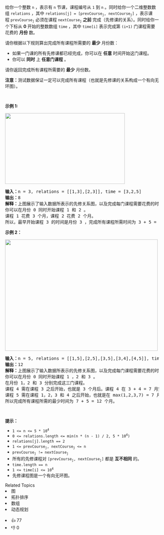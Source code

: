 <p>给你一个整数&nbsp;<code>n</code>&nbsp;，表示有&nbsp;<code>n</code>&nbsp;节课，课程编号从&nbsp;<code>1</code>&nbsp;到&nbsp;<code>n</code>&nbsp;。同时给你一个二维整数数组&nbsp;<code>relations</code>&nbsp;，其中&nbsp;<code>relations[j] = [prevCourse<sub>j</sub>, nextCourse<sub>j</sub>]</code>&nbsp;，表示课程&nbsp;<code>prevCourse<sub>j</sub></code>&nbsp;必须在课程&nbsp;<code>nextCourse<sub>j</sub></code>&nbsp;<strong>之前</strong>&nbsp;完成（先修课的关系）。同时给你一个下标从 <strong>0</strong>&nbsp;开始的整数数组&nbsp;<code>time</code>&nbsp;，其中&nbsp;<code>time[i]</code>&nbsp;表示完成第&nbsp;<code>(i+1)</code>&nbsp;门课程需要花费的 <strong>月份</strong>&nbsp;数。</p>

<p>请你根据以下规则算出完成所有课程所需要的 <strong>最少</strong>&nbsp;月份数：</p>

<ul> 
 <li>如果一门课的所有先修课都已经完成，你可以在 <strong>任意</strong>&nbsp;时间开始这门课程。</li> 
 <li>你可以&nbsp;<strong>同时</strong>&nbsp;上&nbsp;<strong>任意门课程</strong>&nbsp;。</li> 
</ul>

<p>请你返回完成所有课程所需要的 <strong>最少</strong>&nbsp;月份数。</p>

<p><strong>注意：</strong>测试数据保证一定可以完成所有课程（也就是先修课的关系构成一个有向无环图）。</p>

<p>&nbsp;</p>

<p><strong>示例&nbsp;1:</strong></p>

<p><strong><img alt="" src="https://assets.leetcode.com/uploads/2021/10/07/ex1.png" style="width: 392px; height: 232px;" /></strong></p>

<pre><strong>输入：</strong>n = 3, relations = [[1,3],[2,3]], time = [3,2,5]
<b>输出：</b>8
<b>解释：</b>上图展示了输入数据所表示的先修关系图，以及完成每门课程需要花费的时间。
你可以在月份 0 同时开始课程 1 和 2 。
课程 1 花费 3 个月，课程 2 花费 2 个月。
所以，最早开始课程 3 的时间是月份 3 ，完成所有课程所需时间为 3 + 5 = 8 个月。
</pre>

<p><strong>示例 2：</strong></p>

<p><strong><img alt="" src="https://assets.leetcode.com/uploads/2021/10/07/ex2.png" style="width: 500px; height: 365px;" /></strong></p>

<pre><b>输入：</b>n = 5, relations = [[1,5],[2,5],[3,5],[3,4],[4,5]], time = [1,2,3,4,5]
<b>输出：</b>12
<b>解释：</b>上图展示了输入数据所表示的先修关系图，以及完成每门课程需要花费的时间。
你可以在月份 0 同时开始课程 1 ，2 和 3 。
在月份 1，2 和 3 分别完成这三门课程。
课程 4 需在课程 3 之后开始，也就是 3 个月后。课程 4 在 3 + 4 = 7 月完成。
课程 5 需在课程 1，2，3 和 4 之后开始，也就是在 max(1,2,3,7) = 7 月开始。
所以完成所有课程所需的最少时间为 7 + 5 = 12 个月。
</pre>

<p>&nbsp;</p>

<p><strong>提示：</strong></p>

<ul> 
 <li><code>1 &lt;= n &lt;= 5 * 10<sup>4</sup></code></li> 
 <li><code>0 &lt;= relations.length &lt;= min(n * (n - 1) / 2, 5 * 10<sup>4</sup>)</code></li> 
 <li><code>relations[j].length == 2</code></li> 
 <li><code>1 &lt;= prevCourse<sub>j</sub>, nextCourse<sub>j</sub> &lt;= n</code></li> 
 <li><code>prevCourse<sub>j</sub> != nextCourse<sub>j</sub></code></li> 
 <li>所有的先修课程对&nbsp;<code>[prevCourse<sub>j</sub>, nextCourse<sub>j</sub>]</code>&nbsp;都是 <strong>互不相同</strong>&nbsp;的。</li> 
 <li><code>time.length == n</code></li> 
 <li><code>1 &lt;= time[i] &lt;= 10<sup>4</sup></code></li> 
 <li>先修课程图是一个有向无环图。</li> 
</ul>

<div><div>Related Topics</div><div><li>图</li><li>拓扑排序</li><li>数组</li><li>动态规划</li></div></div><br><div><li>👍 77</li><li>👎 0</li></div>